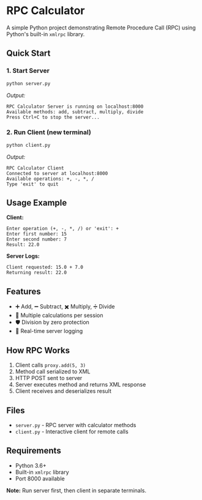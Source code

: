 # RPC Calculator

A simple Python project demonstrating Remote Procedure Call (RPC) using Python's built-in `xmlrpc` library.

## Quick Start

### 1. Start Server
```bash
python server.py
```
*Output:*
```
RPC Calculator Server is running on localhost:8000
Available methods: add, subtract, multiply, divide
Press Ctrl+C to stop the server...
```

### 2. Run Client (new terminal)
```bash
python client.py
```
*Output:*
```
RPC Calculator Client
Connected to server at localhost:8000
Available operations: +, -, *, /
Type 'exit' to quit
```

## Usage Example

**Client:**
```
Enter operation (+, -, *, /) or 'exit': +
Enter first number: 15
Enter second number: 7
Result: 22.0
```

**Server Logs:**
```
Client requested: 15.0 + 7.0
Returning result: 22.0
```

## Features

- ➕ Add, ➖ Subtract, ✖️ Multiply, ➗ Divide
- 🔄 Multiple calculations per session
- 🛡️ Division by zero protection
- 📡 Real-time server logging

## How RPC Works

1. Client calls `proxy.add(5, 3)` 
2. Method call serialized to XML
3. HTTP POST sent to server
4. Server executes method and returns XML response
5. Client receives and deserializes result

## Files

- `server.py` - RPC server with calculator methods
- `client.py` - Interactive client for remote calls

## Requirements

- Python 3.6+
- Built-in `xmlrpc` library
- Port 8000 available

**Note:** Run server first, then client in separate terminals.